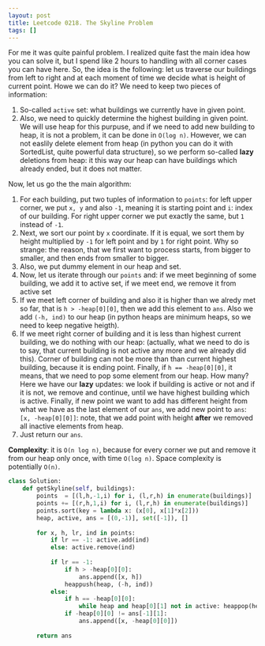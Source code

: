 ```yaml
---
layout: post
title: Leetcode 0218. The Skyline Problem
tags: []
---
```


For me it was quite painful problem. I realized quite fast the main idea how you can solve it, but I spend like 2 hours to handling with all corner cases you can have here. So, the idea is the following: let us traverse our buildings from left to right and at each moment of time we decide what is height of current point. Howe we can do it? We need to keep two pieces of information:

1. So-called `active` set: what buildings we currently have in given point.
2. Also, we need to quickly determine the highest building in given point. We will use heap for this purpuse, and if we need to add new building to heap, it is not a problem, it can be done in `O(log n)`. However, we can not easlily delete element from heap (in python you can do it with SortedList, quite powerful data structure), so we perform so-called **lazy** deletions from heap: it this way our heap can have buildings which already ended, but it does not matter.

Now, let us go the the main algorithm:
1. For each building, put two tuples of information to `points`: for left upper corner, we put `x, y` and also `-1`, meaning it is starting point and `i`: index of our building. For right upper corner we put exactly the same, but `1` instead of `-1`.
2. Next, we sort our point by `x` coordinate. If it is equal, we sort them by height multiplied by `-1` for left point and by `1` for right point. Why so strange: the reason, that we first want to process starts, from bigger to smaller, and then ends from smaller to bigger.
3. Also, we put dummy element in our heap and set.
4. Now, let us iterate through our `points` and: if we meet beginning of some building, we add it to active set, if we meet end, we remove it from active set
5. If we meet left corner of building and also it is higher than we alredy met so far, that is `h > -heap[0][0]`, then we add this element to `ans`. Also we add `(-h, ind)` to our heap (in python heaps are minimum heaps, so we need to keep negative heigth).
6. If we meet right corner of building and it is less than highest current building, we do nothing with our heap: (actually, what we need to do is to say, that current building is not active any more and we already did this). Corner of building can not be more than than current highest building, because it is ending point. Finally, if `h == -heap[0][0]`, it means, that we need to pop some element from our heap. How many? Here we have our **lazy** updates: we look if building is active or not and if it is not, we remove and continue, until we have highest building which is active. Finally, if new point we want to add has different height from what we have as the last element of our `ans`, we add new point to `ans`: `[x, -heap[0][0]]`: note, that we add point with height **after** we removed all inactive elements from heap.
7. Just return our `ans`.

**Complexity**: it is `O(n log n)`, because for every corner we put and remove it from our heap only once, with time `O(log n)`. Space complexity is potentially `O(n)`.



```python
class Solution:
    def getSkyline(self, buildings):
        points  = [(l,h,-1,i) for i, (l,r,h) in enumerate(buildings)]
        points += [(r,h,1,i) for i, (l,r,h) in enumerate(buildings)]
        points.sort(key = lambda x: (x[0], x[1]*x[2]))
        heap, active, ans = [(0,-1)], set([-1]), []
        
        for x, h, lr, ind in points:
            if lr == -1: active.add(ind)
            else: active.remove(ind)
           
            if lr == -1:
                if h > -heap[0][0]: 
                    ans.append([x, h])
                heappush(heap, (-h, ind))
            else:
                if h == -heap[0][0]:   
                    while heap and heap[0][1] not in active: heappop(heap)
                if -heap[0][0] != ans[-1][1]: 
                    ans.append([x, -heap[0][0]])
                
        return ans
```
